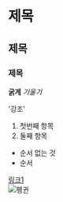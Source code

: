 # 제목
## 제목
### 제목

__굵게__ _기울기_

'강조'

1. 첫번째 항목
2. 둘째 항목

+ 순서 없는 것
+ 순서

[링크1](http://www.google.com)  
![펭귄](https://lh3.googleusercontent.com/proxy/cIRYiguK_34WMcK3ry43KH8w53OzLhNRT73hxFm6Z1ettYymWp2MzASQV9mhDGBx2jfsjRDfhRvNJWEDBwSqPB5mS76AINr2AFLmCkB4kYm7mCvg6OCypY3iOmuTGiSRAPLeIeu7D452KCbTDA)